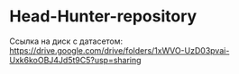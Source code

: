 # Head-Hunter-repository
Ссылка на диск с датасетом: https://drive.google.com/drive/folders/1xWVO-UzD03pvai-Uxk6koOBJ4Jd5t9C5?usp=sharing
